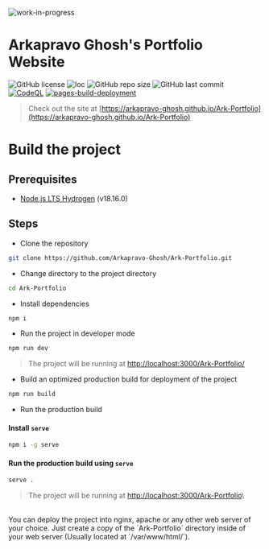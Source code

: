 ![work-in-progress](https://img.shields.io/badge/Work%20In%20Progress-90ee90.svg)
# Arkapravo Ghosh's Portfolio Website
![GitHub license](https://img.shields.io/github/license/Arkapravo-Ghosh/Ark-Portfolio)
![loc](https://img.shields.io/endpoint?url=https://gist.githubusercontent.com/Arkapravo-Ghosh/9a1184af0894a8b86cc3fdf0c8f82195/raw/loc.json)
![GitHub repo size](https://img.shields.io/github/repo-size/Arkapravo-Ghosh/Ark-Portfolio)
![GitHub last commit](https://img.shields.io/github/last-commit/Arkapravo-Ghosh/Ark-Portfolio)\
[![CodeQL](https://github.com/Arkapravo-Ghosh/Ark-Portfolio/actions/workflows/github-code-scanning/codeql/badge.svg)](https://github.com/Arkapravo-Ghosh/Ark-Portfolio/actions/workflows/github-code-scanning/codeql)
[![pages-build-deployment](https://github.com/Arkapravo-Ghosh/Ark-Portfolio/actions/workflows/pages/pages-build-deployment/badge.svg)](https://github.com/Arkapravo-Ghosh/Ark-Portfolio/actions/workflows/pages/pages-build-deployment)
> Check out the site at [https://arkapravo-ghosh.github.io/Ark-Portfolio](https://arkapravo-ghosh.github.io/Ark-Portfolio)
# Build the project
## Prerequisites
- [Node.js LTS Hydrogen](https://nodejs.org/en/) (v18.16.0)
## Steps
- Clone the repository
```bash
git clone https://github.com/Arkapravo-Ghosh/Ark-Portfolio.git
```
- Change directory to the project directory
```bash
cd Ark-Portfolio
```
- Install dependencies
```bash
npm i
```
- Run the project in developer mode
```bash
npm run dev
```
> The project will be running at [http://localhost:3000/Ark-Portfolio/](http://localhost:3000/Ark-Portfolio/)
- Build an optimized production build for deployment of the project
```bash
npm run build
```
- Run the production build
#### Install `serve`
```bash
npm i -g serve
```
#### Run the production build using `serve`
```bash
serve .
```
> The project will be running at [http://localhost:3000/Ark-Portfolio](http://localhost:3000/Ark-Portfolio)\
<br>
You can deploy the project into nginx, apache or any other web server of your choice. Just create a copy of the `Ark-Portfolio` directory inside  of your web server (Usually located at `/var/www/html/`).
